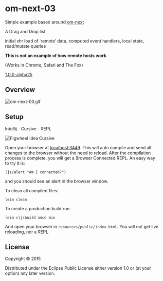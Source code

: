 # om-next-03

Simple example based around [om-next](https://github.com/omcljs/om/wiki/Quick-Start-%28om.next%29) 
 
A Drag and Drop list

initial xhr load of 'remote' data,
computed event handlers,
local state,
read/mutate queries

**This is not an example of how remote hosts work**.

(Works in Chrome, Safari and The Fox) 
 
[1.0.0-alpha25](https://clojars.org/org.omcljs/om)

## Overview

![om-next-03.gif](https://raw.githubusercontent.com/griffio/griffio.github.io/master/public/om-next-03.gif)

## Setup

Intellij - Cursive - REPL

![Figwheel Idea Cursive](https://raw.githubusercontent.com/griffio/griffio.github.io/master/public/figwheel-idea.png)

Open your browser at [localhost:3449](http://localhost:3449/).
This will auto compile and send all changes to the browser without the
need to reload. After the compilation process is complete, you will
get a Browser Connected REPL. An easy way to try it is:

    (js/alert "Am I connected?")

and you should see an alert in the browser window.

To clean all compiled files:

    lein clean

To create a production build run:

    lein cljsbuild once min

And open your browser in `resources/public/index.html`. You will not
get live reloading, nor a REPL. 

## License

Copyright © 2015 

Distributed under the Eclipse Public License either version 1.0 or (at your option) any later version.
